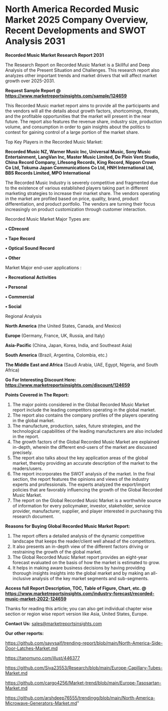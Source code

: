 # North America Recorded Music Market 2025 Company Overview, Recent Developments and SWOT Analysis 2031

<strong>Recorded Music Market Research Report 2031</strong>

The Research Report on Recorded Music Market is a Skillful and Deep Analysis of the Present Situation and Challenges. This research report also analyzes other important trends and market drivers that will affect market growth over 2025-2031.

<strong>Request Sample Report @ <a href=https://www.marketreportsinsights.com/sample/124659>https://www.marketreportsinsights.com/sample/124659</a></strong>

This Recorded Music market report aims to provide all the participants and the vendors will all the details about growth factors, shortcomings, threats, and the profitable opportunities that the market will present in the near future. The report also features the revenue share, industry size, production volume, and consumption in order to gain insights about the politics to contest for gaining control of a large portion of the market share.

Top Key Players in the Recorded Music Market:

<strong>Recorded Music NZ, Warner Music Inc, Universal Music, Sony Music Entertainment, LangVan Inc, Master Music Limited, De Plein Vent Studio, China Record Company, Lifesong Records, King Record, Nippon Crown Co Ltd, Tokuma Japan Communications Co Ltd, HNH International Ltd, BBS Records Limited, MPO International</strong>

The Recorded Music Industry is severely competitive and fragmented due to the existence of various established players taking part in different marketing strategies to increase their market share. The vendors operating in the market are profiled based on price, quality, brand, product differentiation, and product portfolio. The vendors are turning their focus increasingly on product customization through customer interaction.

Recorded Music Market Major Types are:

<strong>• CDrecord

• Tape Record

• Optical Sound Record

• Other</strong>

Market Major end-user applications :

<strong>• Recreational Activities

• Personal

• Commercial

• Social</strong>

Regional Analysis

</u><strong><b>North America</b></strong> (the United States, Canada, and Mexico)

<strong><b>Europe </b></strong>(Germany, France, UK, Russia, and Italy)

<strong><b>Asia-Pacific</b></strong> (China, Japan, Korea, India, and Southeast Asia)

<strong><b>South America</b></strong> (Brazil, Argentina, Colombia, etc.)

<strong><b>The Middle East and Africa</b></strong> (Saudi Arabia, UAE, Egypt, Nigeria, and South Africa)

<strong>Go For Interesting Discount Here: <a href=https://www.marketreportsinsights.com/discount/124659>https://www.marketreportsinsights.com/discount/124659</a></strong>

<strong>Points Covered in The Report:</strong>
<ol>
  <li>The major points considered in the Global Recorded Music Market report include the leading competitors operating in the global market.</li>
  <li>The report also contains the company profiles of the players operating in the global market.</li>
  <li>The manufacture, production, sales, future strategies, and the technological capabilities of the leading manufacturers are also included in the report.</li>
  <li>The growth factors of the Global Recorded Music Market are explained in-depth, wherein the different end-users of the market are discussed precisely.</li>
  <li>The report also talks about the key application areas of the global market, thereby providing an accurate description of the market to the readers/users.</li>
  <li>The report incorporates the SWOT analysis of the market. In the final section, the report features the opinions and views of the industry experts and professionals. The experts analyzed the export/import policies that are favorably influencing the growth of the Global Recorded Music Market.</li>
  <li>The report on the Global Recorded Music Market is a worthwhile source of information for every policymaker, investor, stakeholder, service provider, manufacturer, supplier, and player interested in purchasing this research document.</li>
</ol>
<strong>Reasons for Buying Global Recorded Music Market Report:</strong>

<ol>
  <li>The report offers a detailed analysis of the dynamic competitive landscape that keeps the reader/client well ahead of the competitors.</li>
  <li>It also presents an in-depth view of the different factors driving or restraining the growth of the global market.</li>
  <li>The Global Recorded Music Market report provides an eight-year forecast evaluated on the basis of how the market is estimated to grow.</li>
  <li>It helps in making aware business decisions by having providing thorough insights insights into the global market and by making an all-inclusive analysis of the key market segments and sub-segments.</li>
</ol>
<strong>Access full Report Description, TOC, Table of Figure, Chart, etc. @ <a href=https://www.marketreportsinsights.com/industry-forecast/recorded-music-market-2022-124659>https://www.marketreportsinsights.com/industry-forecast/recorded-music-market-2022-124659</a></strong>


Thanks for reading this article; you can also get individual chapter wise section or region wise report version like Asia, United States, Europe.

<strong>Contact Us:</strong>
sales@marketreportsinsights.com

<strong>Our other reports:</strong>

<a href=https://github.com/sayysaif/trending-report/blob/main/North-America-Side-Door-Latches-Market.md>https://github.com/sayysaif/trending-report/blob/main/North-America-Side-Door-Latches-Market.md</a>

<a href=https://tanomuno.com/illust/446377>https://tanomuno.com/illust/446377</a>

<a href=https://github.com/Siya23553/Research/blob/main/Europe-Capillary-Tubes-Market.md>https://github.com/Siya23553/Research/blob/main/Europe-Capillary-Tubes-Market.md</a>

<a href=https://github.com/cargo4256/Market-trend/blob/main/Europe-Tasosartan-Market.md>https://github.com/cargo4256/Market-trend/blob/main/Europe-Tasosartan-Market.md</a>

<a href=https://github.com/arshdeep76555/trendingg/blob/main/North-America-Microwave-Generators-Market.md>https://github.com/arshdeep76555/trendingg/blob/main/North-America-Microwave-Generators-Market.md</a>"
